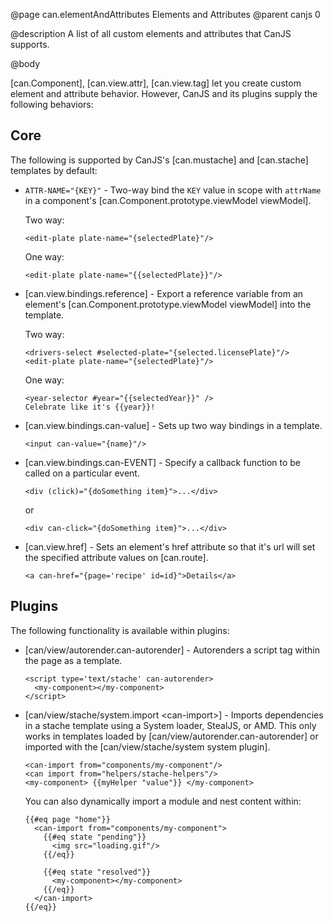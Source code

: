 @page can.elementAndAttributes Elements and Attributes
@parent canjs 0

@description A list of all custom elements and attributes that CanJS supports.

@body

[can.Component], [can.view.attr], [can.view.tag] let you create custom element and
attribute behavior.  However, CanJS and its plugins supply the following behaviors:

## Core

The following is supported by CanJS's [can.mustache] and [can.stache] templates by default:
 
 - `ATTR-NAME="{KEY}"` - Two-way bind the `KEY` value in scope with `attrName` in
   a component's [can.Component.prototype.viewModel viewModel].
   
   Two way:
   
   ```
   <edit-plate plate-name="{selectedPlate}"/>
   ```
   
   One way:
   
   ```
   <edit-plate plate-name="{{selectedPlate}}"/>
   ```
   
 - [can.view.bindings.reference] - Export a reference variable from an 
   element's [can.Component.prototype.viewModel viewModel] into the template.
   
   Two way:
   
   ```
   <drivers-select #selected-plate="{selected.licensePlate}"/>
   <edit-plate plate-name="{selectedPlate}"/>
   ```
   
   One way:
   
   ```
   <year-selector #year="{{selectedYear}}" />
   Celebrate like it's {{year}}!
   ```

 - [can.view.bindings.can-value] - Sets up two way bindings in a template.
 
   ```
   <input can-value="{name}"/>
   ```

 - [can.view.bindings.can-EVENT] - Specify a callback function to be called on a particular event. 
 
	`<div (click)="{doSomething item}">...</div>`
	
   or

	`<div can-click="{doSomething item}">...</div>`

 - [can.view.href] - Sets an element's href attribute so that it's url will 
   set the specified attribute values on [can.route].
   
   ```
   <a can-href="{page='recipe' id=id}">Details</a>
   ```

## Plugins

The following functionality is available within plugins:

 - [can/view/autorender.can-autorender] - Autorenders a script tag within the page as a template.
 
   ```
   <script type='text/stache' can-autorender>
     <my-component></my-component>
   </script>
   ```
   
 - [can/view/stache/system.import &lt;can-import&gt;] - Imports dependencies in 
   a stache template using a System loader, StealJS, or AMD. This only works
   in templates loaded by [can/view/autorender.can-autorender] or imported
   with the [can/view/stache/system system plugin].
   
   ```
   <can-import from="components/my-component"/>
   <can import from="helpers/stache-helpers"/>
   <my-component> {{myHelper "value"}} </my-component>
   ```

   You can also dynamically import a module and nest content within:

   ```
   {{#eq page "home"}}
     <can-import from="components/my-component">
       {{#eq state "pending"}}
         <img src="loading.gif"/>
       {{/eq}}

       {{#eq state "resolved"}}
         <my-component></my-component>
       {{/eq}}
     </can-import>
   {{/eq}}
   ```
